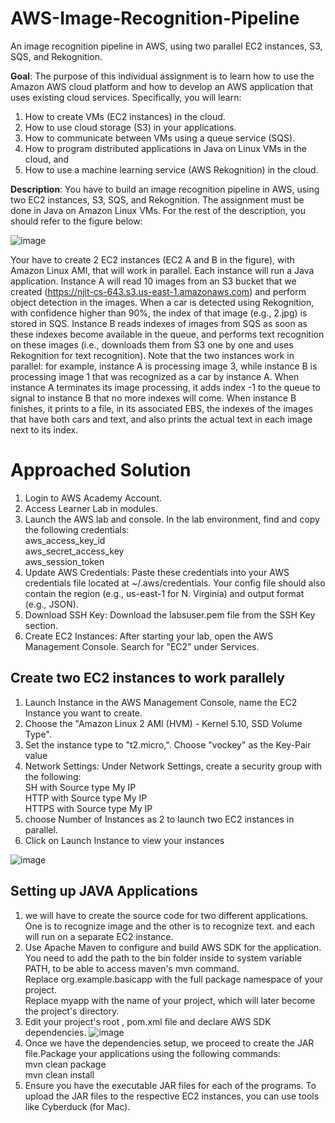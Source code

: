 # AWS-Image-Recognition-Pipeline

An image recognition pipeline in AWS, using two parallel EC2 instances, S3, SQS, and Rekognition.

**Goal**: The purpose of this individual assignment is to learn how to use the Amazon AWS cloud platform and how to develop an AWS application that uses existing cloud services. Specifically, you will learn:
1. How to create VMs (EC2 instances) in the cloud.
2. How to use cloud storage (S3) in your applications.
3. How to communicate between VMs using a queue service (SQS).
4. How to program distributed applications in Java on Linux VMs in the cloud, and
5. How to use a machine learning service (AWS Rekognition) in the cloud.

**Description**: You have to build an image recognition pipeline in AWS, using two EC2 instances, S3, SQS, and Rekognition. The assignment must be done in Java on Amazon Linux VMs. For the rest of the description, you should refer to the figure below:

![image](https://github.com/SATHYARUPAN/Owner-avatar-AWS-Object-Text-Recognition-Pipeline-/assets/53247339/45f3f6c3-8796-4e51-ae54-84b6d40b4d3d)

Your have to create 2 EC2 instances (EC2 A and B in the figure), with Amazon Linux AMI, that will work in parallel. Each instance will run a Java application. Instance A will read 10 images from an S3 bucket that we created (https://njit-cs-643.s3.us-east-1.amazonaws.com) and perform object detection in the images. When a car is detected using Rekognition, with confidence higher than 90%, the index of that image (e.g., 2.jpg) is stored in SQS. Instance B reads indexes of images from SQS as soon as these indexes become available in the queue, and performs text recognition on these images (i.e., downloads them from S3 one by one and uses Rekognition for text recognition). Note that the two instances work in parallel: for example, instance A is processing image 3, while instance B is processing image 1 that was recognized as a car by instance A. When instance A terminates its image processing, it adds index -1 to the queue to signal to instance B that no more indexes will come. When instance B finishes, it prints to a file, in its associated EBS, the indexes of the images that have both cars and text, and also prints the actual text in each image next to its index.

# Approached Solution

1) Login to AWS Academy Account.
2) Access Learner Lab in modules.
3) Launch the AWS lab and console. In the lab environment, find and copy the following credentials:<br>
        aws_access_key_id<br>
        aws_secret_access_key<br>
        aws_session_token<br>
3) Update AWS Credentials: Paste these credentials into your AWS credentials file located at ~/.aws/credentials. Your config file should also contain the region (e.g., us-east-1 for N. Virginia) and output format (e.g., JSON).
4)  Download SSH Key: Download the labsuser.pem file from the SSH Key section. 
5) Create EC2 Instances: After starting your lab, open the AWS Management Console. Search for "EC2" under Services.

## Create two EC2 instances to work parallely

1) Launch Instance in the AWS Management Console, name the EC2 Instance you want to create.
2) Choose the "Amazon Linux 2 AMI (HVM) - Kernel 5.10, SSD Volume Type".
3) Set the instance type to "t2.micro,". Choose "vockey" as the Key-Pair value
4) Network Settings: Under Network Settings, create a security group with the following:<br>
    SH with Source type My IP<br>
    HTTP with Source type My IP<br>
    HTTPS with Source type My IP<br>
5) choose Number of Instances as 2 to launch two EC2 instances in parallel.
6) Click on Launch Instance to view your instances

![image](https://github.com/SATHYARUPAN/AWS-Object-Text-Recognition-Pipeline/assets/53247339/f0579b20-3c47-474d-b273-46df3730b97d)

## Setting up JAVA Applications

1) we will have to create the source code for two different applications. One is to recognize image and the other is to recognize text. and each will run on a separate EC2 instance.
2) Use Apache Maven to configure and build AWS SDK for the application. You need to add the path to the bin folder inside to system variable PATH, to be able to access maven's mvn command.<br>
    Replace org.example.basicapp with the full package namespace of your project.<br>
    Replace myapp with the name of your project, which will later become the project's directory.<br>
3) Edit your project's root , pom.xml file and declare AWS SDK dependencies.
![image](https://github.com/SATHYARUPAN/AWS-Object-Text-Recognition-Pipeline/assets/53247339/54f57d12-e036-42e9-b03f-5dafdb7cbaeb)
4) Once we have the dependencies setup, we proceed to create the JAR file.Package your applications using the following commands:<br>
mvn clean package<br>
mvn clean install<br>
5) Ensure you have the executable JAR files for each of the programs. To upload the JAR files to the respective EC2 instances, you can use tools like Cyberduck (for Mac).


